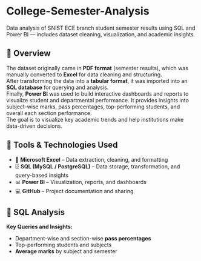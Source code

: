 # College-Semester-Analysis
Data analysis of SNIST ECE branch student semester results using SQL and Power BI — includes dataset cleaning, visualization, and academic insights.

## 📘 Overview
The dataset originally came in **PDF format** (semester results), which was manually converted to **Excel** for data cleaning and structuring.  
After transforming the data into a **tabular format**, it was imported into an **SQL database** for querying and analysis.  
Finally, **Power BI** was used to build interactive dashboards and reports to visualize student and departmental performance.
It provides insights into subject-wise marks, pass percentages, top-performing students, and overall each section performance.  
The goal is to visualize key academic trends and help institutions make data-driven decisions.

## 🧩 Tools & Technologies Used
- 🧮 **Microsoft Excel** – Data extraction, cleaning, and formatting  
- 🗄️ **SQL (MySQL / PostgreSQL)** – Data storage, transformation, and query-based insights  
- 📊 **Power BI** – Visualization, reports, and dashboards  
- 💻 **GitHub** – Project documentation and sharing  

## 🧮 SQL Analysis
**Key Queries and Insights:**
- Department-wise and section-wise **pass percentages**
- Top-performing students and subjects
- **Average marks** by subject and semester

